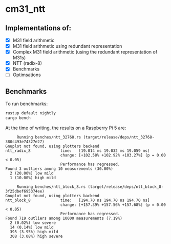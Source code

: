 # cm31_ntt

## Implementations of:

- [x] M31 field arithmetic
- [x] M31 field arithmetic using redundant representation
- [x] Complex M31 field arithmetic (using the redundant representation of M31s)
- [x] NTT (radix-8)
- [x] Benchmarks
- [ ] Optimsations

## Benchmarks

To run benchmarks:

```bash
rustup default nightly
cargo bench
```

At the time of writing, the results on a Raspberry Pi 5 are:

```
     Running benches/ntt_32768.rs (target/release/deps/ntt_32768-380c493e74327e27)
Gnuplot not found, using plotters backend
ntt_radix_8             time:   [19.014 ms 19.032 ms 19.059 ms]
                        change: [+102.58% +102.92% +103.27%] (p = 0.00 < 0.05)
                        Performance has regressed.
Found 3 outliers among 10 measurements (30.00%)
  2 (20.00%) low mild
  1 (10.00%) high mild

     Running benches/ntt_block_8.rs (target/release/deps/ntt_block_8-3f25dbef695374ee)
Gnuplot not found, using plotters backend
ntt_block_8             time:   [194.70 ns 194.70 ns 194.70 ns]
                        change: [+157.39% +157.56% +157.68%] (p = 0.00 < 0.05)
                        Performance has regressed.
Found 719 outliers among 10000 measurements (7.19%)
  2 (0.02%) low severe
  14 (0.14%) low mild
  395 (3.95%) high mild
  308 (3.08%) high severe
```
